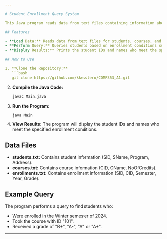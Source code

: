 ```yaml
---

# Student Enrollment Query System

This Java program reads data from text files containing information about students, courses, and enrollments. It performs a query to find students who satisfy specific enrollment conditions and displays the results.

## Features

- **Load Data:** Reads data from text files for students, courses, and enrollments.
- **Perform Query:** Queries students based on enrollment conditions such as semester, year, course ID, and grade.
- **Display Results:** Prints the student IDs and names who meet the specified enrollment conditions.

## How to Use

1. **Clone the Repository:**
   ```bash
   git clone https://github.com/kkesslero/COMP353_A1.git
   ```

2. **Compile the Java Code:**
   ```bash
   javac Main.java
   ```

3. **Run the Program:**
   ```bash
   java Main
   ```

4. **View Results:**
   The program will display the student IDs and names who meet the specified enrollment conditions.

## Data Files

- **students.txt:** Contains student information (SID, SName, Program, Address).
- **courses.txt:** Contains course information (CID, CName, NoOfCredits).
- **enrollments.txt:** Contains enrollment information (SID, CID, Semester, Year, Grade).

## Example Query

The program performs a query to find students who:
- Were enrolled in the Winter semester of 2024.
- Took the course with ID "101".
- Received a grade of "B+", "A-", "A", or "A+".

---
```

